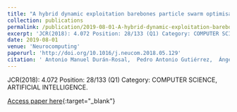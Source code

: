 ```yaml
---
title: "A hybrid dynamic exploitation barebones particle swarm optimisation algorithm for time series segmentation"
collection: publications
permalink: /publication/2019-08-01-A-hybrid-dynamic-exploitation-barebones-particle-swarm-optimisation-algorithm-for-time-series-segmentation
excerpt: 'JCR(2018): 4.072 Position: 28/133 (Q1) Category: COMPUTER SCIENCE, ARTIFICIAL INTELLIGENCE.'
date: 2019-08-01
venue: 'Neurocomputing'
paperurl: 'http://doi.org/10.1016/j.neucom.2018.05.129'
citation: ' Antonio Manuel Durán-Rosal,  Pedro Antonio Gutiérrez,  Ángel Carmona-Poyato,  César Hervás-Martínez, &quot;A hybrid dynamic exploitation barebones particle swarm optimisation algorithm for time series segmentation.&quot; Neurocomputing, Vol. 353, 2019, pp.45--55.'
---
```

JCR(2018): 4.072 Position: 28/133 (Q1) Category: COMPUTER SCIENCE, ARTIFICIAL INTELLIGENCE.

[Access paper here](http://doi.org/10.1016/j.neucom.2018.05.129){:target="_blank"}
